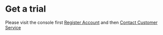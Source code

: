 # Get a trial

Please visit the console first [Register Account](https://console.scrapingbypass.com/#/api/register) and
then [Contact Customer Service](https://t.me/cloudbypass)